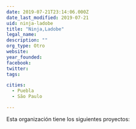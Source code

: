 ```yaml
---
date: 2019-07-21T23:14:06.000Z
date_last_modified: 2019-07-21
uid: ninja-ladobe
title: "Ninja,Ladobe"
legal_name: 
description: ""
org_type: Otro
website: 
year_founded: 
facebook: 
twitter: 
tags:

cities: 
  - Puebla
  - São Paulo

---
```


Esta organización tiene los siguientes proyectos:


